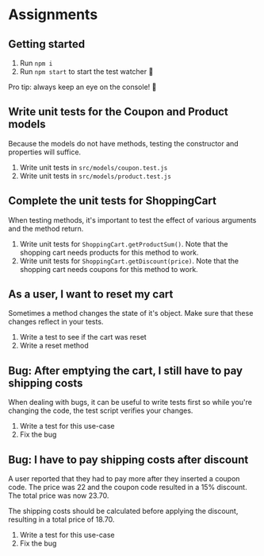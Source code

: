 # Assignments

## Getting started

1. Run `npm i`
2. Run `npm start` to start the test watcher 🚀

Pro tip: always keep an eye on the console! 👀

## Write unit tests for the Coupon and Product models

Because the models do not have methods, testing the constructor and properties will suffice.

1. Write unit tests in `src/models/coupon.test.js`
1. Write unit tests in `src/models/product.test.js`

## Complete the unit tests for ShoppingCart

When testing methods, it's important to test the effect of various arguments and the method return.

1. Write unit tests for `ShoppingCart.getProductSum()`. Note that the shopping cart needs products for this method to work.
2. Write unit tests for `ShoppingCart.getDiscount(price)`. Note that the shopping cart needs coupons for this method to work.

## As a user, I want to reset my cart

Sometimes a method changes the state of it's object. Make sure that these changes reflect in your tests.

1. Write a test to see if the cart was reset
2. Write a reset method

## Bug: After emptying the cart, I still have to pay shipping costs

When dealing with bugs, it can be useful to write tests first so while you're changing the code, the test script verifies your changes.

1. Write a test for this use-case
2. Fix the bug

## Bug: I have to pay shipping costs after discount

A user reported that they had to pay more after they inserted a coupon code. The price was 22 and the coupon code resulted in a 15% discount. The total price was now 23.70.

The shipping costs should be calculated before applying the discount, resulting in a total price of 18.70.

1. Write a test for this use-case
2. Fix the bug
